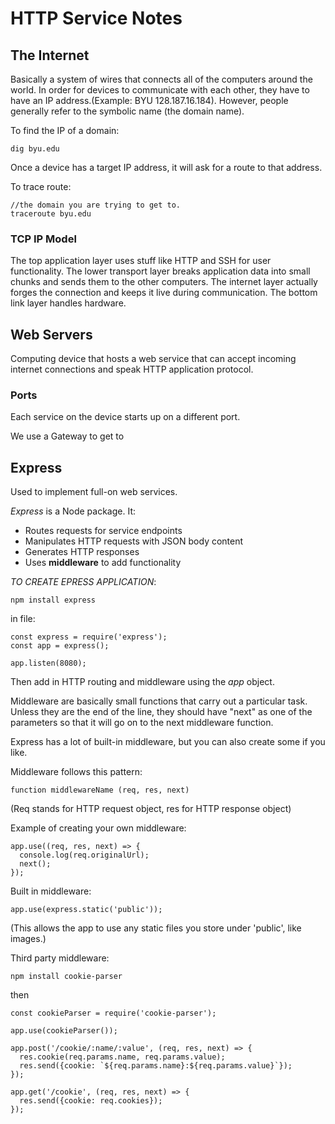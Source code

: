 # HTTP Service Notes

## The Internet
Basically a system of wires that connects all of the computers around the world. 
In order for devices to communicate with each other, they have to have an IP address.(Example: BYU 128.187.16.184). However, 
people generally refer to the symbolic name (the domain name).

To find the IP of a domain:
```
dig byu.edu
```
Once a device has a target IP address, it will ask for a route to that address.

To trace route:
```
//the domain you are trying to get to.
traceroute byu.edu
```
### TCP IP Model
The top application layer uses stuff like HTTP and SSH for user functionality. The lower transport layer breaks application data into small
chunks and sends them to the other computers. The internet layer actually forges the connection and keeps it live during communication. The
bottom link layer handles hardware.


## Web Servers
Computing device that hosts a web service that can accept incoming internet connections and speak HTTP application protocol.

### Ports
Each service on the device starts up on a different port.

We use a Gateway to get to 


## Express
Used to implement full-on web services.

*Express* is a Node package. It:
* Routes requests for service endpoints
* Manipulates HTTP requests with JSON body content
* Generates HTTP responses
* Uses **middleware** to add functionality

*TO CREATE EPRESS APPLICATION*:
```
npm install express
```
in file:
```
const express = require('express');
const app = express();

app.listen(8080);
```

Then add in HTTP routing and middleware using the *app* object.

Middleware are basically small functions that carry out a particular task. Unless they are the end of the line, they should have "next" as one of 
the parameters so that it will go on to the next middleware function.

Express has a lot of built-in middleware, but you can also create some if you like.

Middleware follows this pattern:
```
function middlewareName (req, res, next)
```

(Req stands for HTTP request object, res for HTTP response object)

Example of creating your own middleware:
```
app.use((req, res, next) => {
  console.log(req.originalUrl);
  next();
});
```

Built in middleware:
```
app.use(express.static('public'));
```
(This allows the app to use any static files you store under 'public', like images.)


Third party middleware:
```
npm install cookie-parser
```
then
```
const cookieParser = require('cookie-parser');

app.use(cookieParser());

app.post('/cookie/:name/:value', (req, res, next) => {
  res.cookie(req.params.name, req.params.value);
  res.send({cookie: `${req.params.name}:${req.params.value}`});
});

app.get('/cookie', (req, res, next) => {
  res.send({cookie: req.cookies});
});
```

